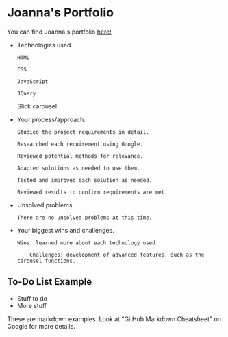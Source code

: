 # Joanna's Portfolio

You can find Joanna's portfolio [here!](https://joannacolson/github.io/)

  - Technologies used.

  		HTML

  		CSS

  		JavaScript

  		JQuery

      Slick carousel

  - Your process/approach.

  		Studied the project requirements in detail.

  		Researched each requirement using Google.

  		Reviewed potential methods for relevance.

  		Adapted solutions as needed to use them.

  		Tested and improved each solution as needed.

  		Reviewed results to confirm requirements are met.

  - Unsolved problems.

  		There are no unsolved problems at this time.

  - Your biggest wins and challenges.

  		Wins: learned more about each technology used.

			Challenges: development of advanced features, such as the carousel functions.


## To-Do List Example

* Stuff to do
* More stuff

These are markdown examples. Look at "GitHub Markdown Cheatsheet" on Google for more details.



